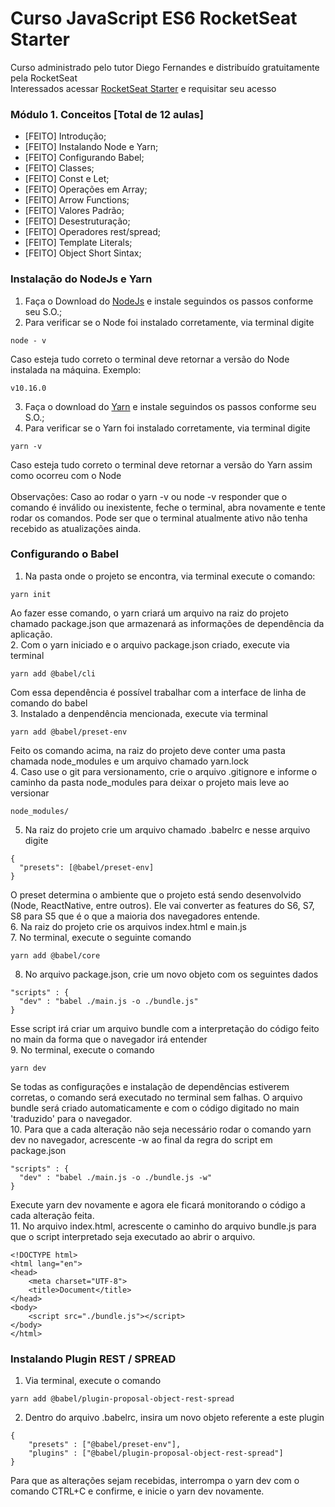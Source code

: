 # Curso JavaScript ES6 RocketSeat Starter

Curso administrado pelo tutor Diego Fernandes e distribuído gratuitamente pela RocketSeat
<br>
Interessados acessar [RocketSeat Starter](https://rocketseat.com.br/starter) e requisitar seu acesso
<br>
### Módulo 1. Conceitos [Total de 12 aulas]

- [FEITO] Introdução;
- [FEITO] Instalando Node e Yarn;
- [FEITO] Configurando Babel;
- [FEITO] Classes;
- [FEITO] Const e Let;
- [FEITO] Operações em Array;
- [FEITO] Arrow Functions;
- [FEITO] Valores Padrão;
- [FEITO] Desestruturação;
- [FEITO] Operadores rest/spread;
- [FEITO] Template Literals;
- [FEITO] Object Short Sintax;

### Instalação do NodeJs e Yarn

1. Faça o Download do [NodeJs](https://nodejs.org/en/) e instale seguindos os passos conforme seu S.O.;
2. Para verificar se o Node foi instalado corretamente, via terminal digite
```
node - v
```
Caso esteja tudo correto o terminal deve retornar a versão do Node instalada na máquina. Exemplo:
```
v10.16.0
```
3. Faça o download do [Yarn](https://yarnpkg.com/pt-BR/) e instale seguindos os passos conforme seu S.O.;
4. Para verificar se o Yarn foi instalado corretamente, via terminal digite
```
yarn -v
```
Caso esteja tudo correto o terminal deve retornar a versão do Yarn assim como ocorreu com o Node
<br><br>
Observações: Caso ao rodar o yarn -v ou node -v responder que o comando é inválido ou inexistente, feche o terminal, abra novamente e tente rodar os comandos. Pode ser que o terminal atualmente ativo não tenha recebido as atualizações ainda.

### Configurando o Babel

1. Na pasta onde o projeto se encontra, via terminal execute o comando:
```
yarn init
```
Ao fazer esse comando, o yarn criará um arquivo na raiz do projeto chamado package.json que armazenará as informações de dependência da aplicação.
<br>
2. Com o yarn iniciado e o arquivo package.json criado, execute via terminal
```
yarn add @babel/cli
```
Com essa dependência é possível trabalhar com a interface de linha de comando do babel
<br>
3. Instalado a denpendência mencionada, execute via terminal
```
yarn add @babel/preset-env
```
Feito os comando acima, na raiz do projeto deve conter uma pasta chamada node_modules e um arquivo chamado yarn.lock
<br>
4. Caso use o git para versionamento, crie o arquivo .gitignore e informe o caminho da pasta node_modules para deixar o projeto mais leve ao versionar
```
node_modules/
```
5. Na raiz do projeto crie um arquivo chamado .babelrc e nesse arquivo digite
```
{
  "presets": [@babel/preset-env]
}
```
O preset determina o ambiente que o projeto está sendo desenvolvido (Node, ReactNative, entre outros). Ele vai converter as features do S6, S7, S8 para S5 que é o que a maioria dos navegadores entende.
<br>
6. Na raiz do projeto crie os arquivos index.html e main.js
<br>
7. No terminal, execute o seguinte comando
```
yarn add @babel/core
```
8. No arquivo package.json, crie um novo objeto com os seguintes dados
```
"scripts" : {
  "dev" : "babel ./main.js -o ./bundle.js"
}
```
Esse script irá criar um arquivo bundle com a interpretação do código feito no main da forma que o navegador irá entender
<br>
9. No terminal, execute o comando
```
yarn dev
```
Se todas as configurações e instalação de dependências estiverem corretas, o comando será executado no terminal sem falhas. O arquivo bundle será criado automaticamente e com o código digitado no main 'traduzido' para o navegador.
<br>
10. Para que a cada alteração não seja necessário rodar o comando yarn dev no navegador, acrescente -w ao final da regra do script em package.json
```
"scripts" : {
  "dev" : "babel ./main.js -o ./bundle.js -w"
}
```
Execute yarn dev novamente e agora ele ficará monitorando o código a cada alteração feita.
<br>
11. No arquivo index.html, acrescente o caminho do arquivo bundle.js para que o script interpretado seja executado ao abrir o arquivo.
```
<!DOCTYPE html>
<html lang="en">
<head>
	<meta charset="UTF-8">
	<title>Document</title>
</head>
<body>
	<script src="./bundle.js"></script>
</body>
</html>
```

### Instalando Plugin REST / SPREAD

1. Via terminal, execute o comando
```
yarn add @babel/plugin-proposal-object-rest-spread
```
2. Dentro do arquivo .babelrc, insira um novo objeto referente a este plugin
```
{
	"presets" : ["@babel/preset-env"],
	"plugins" : ["@babel/plugin-proposal-object-rest-spread"]
}
```
Para que as alterações sejam recebidas, interrompa o yarn dev com o comando CTRL+C e confirme, e inicie o yarn dev novamente.


